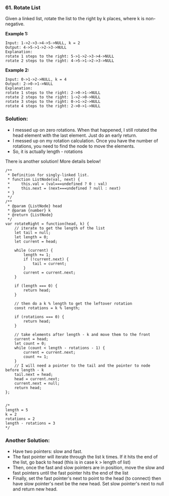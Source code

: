 ### 61. Rotate List

Given a linked list, rotate the list to the right by k places, where k is non-negative.

**Example 1:**
```
Input: 1->2->3->4->5->NULL, k = 2
Output: 4->5->1->2->3->NULL
Explanation:
rotate 1 steps to the right: 5->1->2->3->4->NULL
rotate 2 steps to the right: 4->5->1->2->3->NULL
```

**Example 2:**
```
Input: 0->1->2->NULL, k = 4
Output: 2->0->1->NULL
Explanation:
rotate 1 steps to the right: 2->0->1->NULL
rotate 2 steps to the right: 1->2->0->NULL
rotate 3 steps to the right: 0->1->2->NULL
rotate 4 steps to the right: 2->0->1->NULL
```

### Solution:
- I messed up on zero rotations. When that happened, I still rotated the head element with the last element. Just do an early return.
- I messed up on my rotation calculation. Once you have the number of rotations, you need to find the node to move the elements. 
- So, it is actually length - rotations

There is another solution! More details below!
```
/**
 * Definition for singly-linked list.
 * function ListNode(val, next) {
 *     this.val = (val===undefined ? 0 : val)
 *     this.next = (next===undefined ? null : next)
 * }
 */
/**
 * @param {ListNode} head
 * @param {number} k
 * @return {ListNode}
 */
var rotateRight = function(head, k) {
    // iterate to get the length of the list
    let tail = null;
    let length = 0;
    let current = head;
    
    while (current) {
        length += 1;
        if (!current.next) {
            tail = current;
        }
        current = current.next;
    }
    
    if (length === 0) {
        return head;
    }
    
    // then do a k % length to get the leftover rotation
    const rotations = k % length;
    
    if (rotations === 0) {
        return head;
    }

    // take elements after length - k and move them to the front
    current = head;
    let count = 0;
    while (count < length - rotations - 1) {
        current = current.next;
        count += 1;
    }
    // I will need a pointer to the tail and the pointer to node before length - k
    tail.next = head;
    head = current.next;
    current.next = null;
    return head;
};


/*
length = 5
k = 2
rotations = 2
length - rotations = 3
*/
```

### Another Solution:
- Have two pointers: slow and fast.
- The fast pointer will iterate through the list k times. If it hits the end of the list, go back to head (this is in case k > length of list)
- Then, once the fast and slow pointers are in position, move the slow and fast pointers until the fast pointer hits the end of the list
- Finally, set the fast pointer's next to point to the head (to connect) then have slow pointer's next be the new head. 
Set slow pointer's next to null and return new head.
